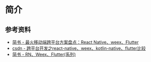 #  简介



## 参考资料
- [简书 - 最火移动端跨平台方案盘点：React Native、weex、Flutter](https://www.jianshu.com/p/e747f64b8d38?from=singlemessage)
- [csdn - 跨平台开发之react-native、weex、kotlin-native、flutter比较](https://blog.csdn.net/makercloud/article/details/81560987)
- [简书 - RN、Weex、Flutter(系列)](https://www.jianshu.com/nb/32459434)